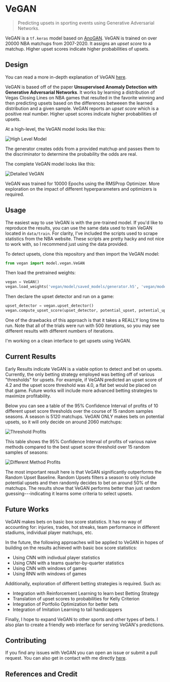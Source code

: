 # VeGAN

> Predicting upsets in sporting events using Generative Adversarial Networks.

VeGAN is a `tf.keras` model based on [AnoGAN](https://arxiv.org/abs/1703.05921). VeGAN is trained on over 20000 NBA matchups from 2007-2020. It assigns an *upset score* to a matchup. Higher upset scores indicate higher probabilities of upsets.

## Design

You can read a more in-depth explanation of VeGAN [here](#).

VeGAN is based off of the paper **Unsupervised Anomaly Detection with Generative Adversarial Networks**. It works by learning a distribution of Vegas Closing Lines on NBA games that resulted in the favorite winning and then predicting upsets based on the differences betweeen the learned distribution and a given sample. VeGAN reports an *upset score* which is a positive real number. Higher upset scores indicate higher probabilities of upsets.

At a high-level, the VeGAN model looks like this:

![High Level Model](https://www.github.com/seanmor5/final-project/assets/AnomalyDetectionModel.png)

The generator creates odds from a provided matchup and passes them to the discriminator to determine the probability the odds are real.

The complete VeGAN model looks like this:

![Detailed VeGAN](https://www.github.com/seanmor5/final-project/assets/UpsetScoreModel.png)

VeGAN was trained for 10000 Epochs using the RMSProp Optimizer. More exploration on the impact of different hyperparameters and optimizers is required.

## Usage

The easiest way to use VeGAN is with the pre-trained model. If you'd like to reproduce the results, you can use the same data used to train VeGAN located in `data/train`. For clarity, I've included the scripts used to scrape statistics from the NBA website. These scripts are pretty hacky and not nice to work with, so I recommend just using the data provided.

To detect upsets, clone this repository and then import the VeGAN model:

```python
from vegan import model.vegan.VeGAN
```

Then load the pretrained weights:

```python
vegan = VeGAN()
vegan.load_weights('vegan/model/saved_models/generator.h5', 'vegan/model/saved_models/discriminator.h5')
```

Then declare the upset detector and run on a game:

```python
upset_detector = vegan.upset_detector()
vegan.compute_upset_score(upset_detector, potential_upset, potential_upset_odds, iterations=500)
```

One of the drawbacks of this approach is that it takes a REALLY long time to run. Note that all of the trials were run with 500 iterations, so you may see different results with different numbers of iterations.

I'm working on a clean interface to get upsets using VeGAN.

## Current Results

Early Results indicate VeGAN is a viable option to detect and bet on upsets. Currently, the only betting strategy employed was betting off of various "thresholds" for upsets. For example, if VeGAN predicted an upset score of 4.2 and the upset score threshold was 4.0, a flat bet would be placed on that game. Future works will include more advanced betting strategies to maximize profitability.

Below you can see a table of the 95% Confidence Interval of profits of 10 different upset score thresholds over the course of 15 random samples seasons. A season is 5120 matchups. VeGAN ONLY makes bets on potential upsets, so it will only decide on around 2060 matchups:

![Threshold Profits](https://www.github.com/seanmor5/final-project/assets/ProfitThresholds.PNG)

This table shows the 95% Confidence Interval of profits of various naive methods compared to the best upset score threshold over 15 random samples of seasons:

![Different Method Profits](https://www.github.com/seanmor5/final-project/assets/ProfitMethods.png)

The most important result here is that VeGAN significantly outperforms the Random Upset Baseline. Random Upsets filters a season to only include potential upsets and then randomly decides to bet on around 50% of the matchups. The results show that VeGAN performs better than just random guessing---indicating it learns some criteria to select upsets.

## Future Works

VeGAN makes bets on basic box score statistics. It has no way of accounting for: injuries, trades, hot streaks, team performance in different stadiums, individual player matchups, etc.

In the future, the following approaches will be applied to VeGAN in hopes of building on the results achieved with basic box score statistics:

* Using CNN with indivdual player statistics
* Using CNN with a teams quarter-by-quarter statistics
* Using CNN with windows of games
* Using RNN with windows of games

Additionally, exploration of different betting strategies is required. Such as:

* Integration with Reinforcement Learning to learn best Betting Strategy
* Translation of upset scores to probabilities for Kelly Criterion
* Integration of Portfolio Optimization for better bets
* Integration of Imitation Learning to tail handicappers

Finally, I hope to expand VeGAN to other sports and other types of bets. I also plan to create a friendly web interface for serving VeGAN's predictions.

## Contributing

If you find any issues with VeGAN you can open an issue or submit a pull request. You can also get in contact with me directly [here](mailto:smoriarity.5@gmail.com).

## References and Credit


